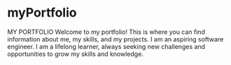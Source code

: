 # myPortfolio
MY PORTFOLIO
Welcome to my portfolio! This is where you can find information about me, my skills, and my projects.
I am an aspiring software engineer. I am a lifelong learner, always seeking new challenges and opportunities to grow my skills and knowledge.
